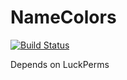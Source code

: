 # NameColors
[![Build Status](https://travis-ci.com/bmlzootown/NameColors.svg?branch=master)](https://travis-ci.com/bmlzootown/NameColors)

Depends on LuckPerms
